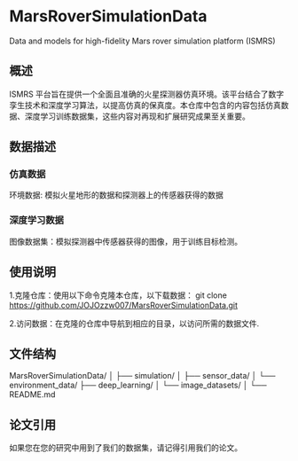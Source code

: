 # MarsRoverSimulationData
Data and models for high-fidelity Mars rover simulation platform (ISMRS)
## 概述
ISMRS 平台旨在提供一个全面且准确的火星探测器仿真环境。该平台结合了数字孪生技术和深度学习算法，以提高仿真的保真度。本仓库中包含的内容包括仿真数据、深度学习训练数据集，这些内容对再现和扩展研究成果至关重要。
## 数据描述
### 仿真数据
环境数据: 模拟火星地形的数据和探测器上的传感器获得的数据
### 深度学习数据
图像数据集：模拟探测器中传感器获得的图像，用于训练目标检测。
## 使用说明
1.克隆仓库：使用以下命令克隆本仓库，以下载数据：
git clone [https://github.com/JOJOzzw007/MarsRoverSimulationData.git
](https://github.com/JOJOzzw007/MarsRoverSimulationData.git)

2.访问数据：在克隆的仓库中导航到相应的目录，以访问所需的数据文件.
## 文件结构
MarsRoverSimulationData/
│
├── simulation/
│   ├── sensor_data/
│   └── environment_data/
├── deep_learning/
│   └── image_datasets/
│
└── README.md
## 论文引用
如果您在您的研究中用到了我们的数据集，请记得引用我们的论文。
